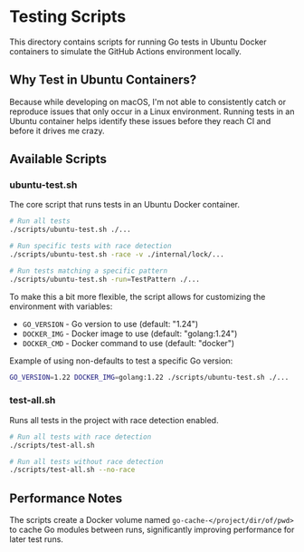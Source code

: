 # Testing Scripts

This directory contains scripts for running Go tests in Ubuntu Docker containers to simulate the GitHub Actions environment locally.

## Why Test in Ubuntu Containers?

Because while developing on macOS, I'm not able to consistently catch or reproduce issues that only occur in a Linux environment. 
Running tests in an Ubuntu container helps identify these issues before they reach CI and before it drives me crazy.

## Available Scripts

### ubuntu-test.sh

The core script that runs tests in an Ubuntu Docker container.

```bash
# Run all tests
./scripts/ubuntu-test.sh ./...

# Run specific tests with race detection
./scripts/ubuntu-test.sh -race -v ./internal/lock/...

# Run tests matching a specific pattern
./scripts/ubuntu-test.sh -run=TestPattern ./...
```

To make this a bit more flexible, the script allows for customizing the environment with variables:
- `GO_VERSION` - Go version to use (default: "1.24")
- `DOCKER_IMG` - Docker image to use (default: "golang:1.24")
- `DOCKER_CMD` - Docker command to use (default: "docker")

Example of using non-defaults to test a specific Go version:
```bash
GO_VERSION=1.22 DOCKER_IMG=golang:1.22 ./scripts/ubuntu-test.sh ./...
```

### test-all.sh

Runs all tests in the project with race detection enabled.

```bash
# Run all tests with race detection
./scripts/test-all.sh

# Run all tests without race detection
./scripts/test-all.sh --no-race
```

## Performance Notes

The scripts create a Docker volume named `go-cache-</project/dir/of/pwd>` to cache Go modules between runs, significantly improving performance for later test runs.